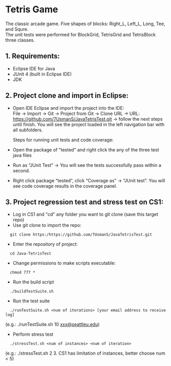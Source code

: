 Tetris Game
======

The classic arcade game. Five shapes of blocks: Right_L, Left_L, Long, Tee, and Squre. <br/>
The unit tests were performed for BlockGrid, TetrisGrid and TetrisBlock three classes.


## **1. Requirements:**
* Eclipse IDE for Java
* JUnit 4 (built in Eclipse IDE)
* JDK

## **2. Project clone and import in Eclipse:**
* Open IDE Eclipse and import the project into the IDE: <br/>
File →  Import → Git → Project from Git → Clone URL → URL: https://github.com/7UsmanS/JavaTetrisTest.git → follow the next steps until finish.
You will see the project loaded in the left navigation bar with all subfolders.

  Steps for running unit tests and code coverage: <br/>
* Open the package of "tested" and right click the any of the three test java files
* Run as “JUnit Test” → You will see the tests successfully pass within a second.
* Right click package “tested”, click “Coverage as” → “JUnit test”. You will see code coverage results in the coverage panel.

## **3. Project regression test and stress test on CS1:**
* Log in CS1 and "cd" any folder you want to git clone (save this target repo)
* Use git clone to import the repo:
```
  git clone https:/https://github.com/7UsmanS/JavaTetrisTest.git
```
* Enter the repository of project:
```
  cd Java-TetrisTest
```
* Change permissions to make scripts executable: 
```
  chmod 777 *
```
* Run the build script
```
  ./buildTestSuite.sh
```
* Run the test suite
```
  ./runTestSuite.sh <num of iterations> [your email address to receive log]
```
  (e.g.: ./runTestSuite.sh 10 xxx@seattleu.edu)
* Perform stress test
```
  ./stressTest.sh <num of instances> <num of iteration> 
```
  (e.g.: ./stressTest.sh 2 3.  CS1 has limitation of instances, better choose num < 5)


